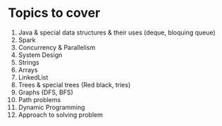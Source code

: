 # Topics to cover


1. Java & special data structures & their uses (deque, bloquing queue)
2. Spark
3. Concurrency & Parallelism
4. System Design
5. Strings
6. Arrays
7. LinkedList
8. Trees & special trees (Red black, tries)
10. Graphs (DFS, BFS)
11. Path problems
12. Dynamic Programming
13. Approach to solving problem

